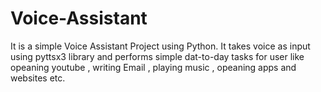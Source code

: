 # Voice-Assistant
It is a simple Voice Assistant Project using Python.
It takes voice as input using pyttsx3 library and performs simple dat-to-day tasks for user like opeaning youtube , writing Email , playing music , opeaning apps and websites etc.
